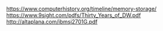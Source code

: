 https://www.computerhistory.org/timeline/memory-storage/
https://www.9sight.com/pdfs/Thirty_Years_of_DW.pdf
http://altaplana.com/ibmsj2701G.pdf
